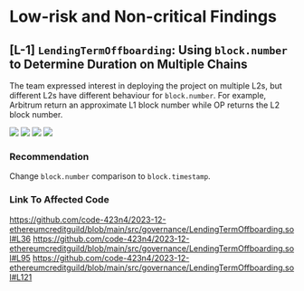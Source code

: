 # Low-risk and Non-critical Findings

## [L-1] `LendingTermOffboarding`: Using `block.number` to Determine Duration on Multiple Chains

The team expressed interest in deploying the project on multiple L2s, but different L2s have different behaviour for `block.number`. For example, Arbitrum return an approximate L1 block number while OP returns the L2 block number.

![](https://i.imgur.com/VlWrRo5.png)
![](https://i.imgur.com/H4HZF6V.png)
![](https://i.imgur.com/RQAq2LJ.png)
![](https://i.imgur.com/trnLWvM.png)

### Recommendation

Change `block.number` comparison to `block.timestamp`.

### Link To Affected Code

https://github.com/code-423n4/2023-12-ethereumcreditguild/blob/main/src/governance/LendingTermOffboarding.sol#L36
https://github.com/code-423n4/2023-12-ethereumcreditguild/blob/main/src/governance/LendingTermOffboarding.sol#L95
https://github.com/code-423n4/2023-12-ethereumcreditguild/blob/main/src/governance/LendingTermOffboarding.sol#L121
